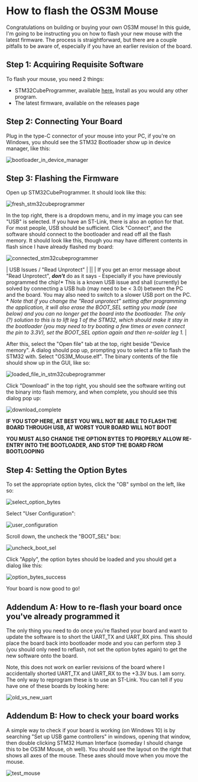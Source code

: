 # How to flash the OS3M Mouse

Congratulations on building or buying your own OS3M mouse! In this guide, I'm going to be instructing you on how to flash your new mouse with the latest firmware. The process is straightforward, but there are a couple pitfalls to be aware of, especially if you have an earlier revision of the board.
## Step 1: Acquiring Requisite Software
To flash your mouse, you need 2 things: 
- STM32CubeProgrammer, available [here.](https://www.st.com/en/development-tools/stm32cubeprog.html) Install as you would any other program.
- The latest firmware, available on the releases page

## Step 2: Connecting Your Board
Plug in the type-C connector of your mouse into your PC, if you're on Windows, you should see the STM32 Bootloader show up in device manager, like this:

![bootloader_in_device_manager](./Images/bootloader_in_device_manager.PNG)

## Step 3: Flashing the Firmware
Open up STM32CubeProgrammer. It should look like this:

![fresh_stm32cubeprogrammer](.///Images/fresh_stm32cubeprogrammer.PNG)

In the top right, there is a dropdown menu, and in my image you can see "USB" is selected. If you have an ST-Link, there is also an option for that. For most people, USB should be sufficient. Click "Connect", and the software should connect to the bootloader and read off all the flash memory. It should look like this, though you may have different contents in flash since I have already flashed my board:

![connected_stm32cubeprogrammer](./Images/connected_stm32cubeprogrammer.PNG)

| USB Issues / "Read Unprotect" |
||
| If you get an error message about "Read Unprotect", ***don't*** do as it says - Especially if you have previously programmed the chip!\* This is a known USB issue and shall (currently) be solved by connecting a USB hub (may need to be < 3.0) between the PC and the board. You may also need to switch to a slower USB port on the PC.
\* *Note that if you change the "Read unprotect" setting after programming the application, it will also erase the BOOT_SEL setting you made (see below) and you can no longer get the board into the bootloader. The only (?) solution to this is to lift leg 1 of the STM32, which should make it stay in the bootloader (you may need to try booting a few times or even connect the pin to 3.3V), set the BOOT_SEL option again and then re-solder leg 1.* |



After this, select the "Open file" tab at the top, right beside "Device memory". A dialog should pop up, prompting you to select a file to flash the STM32 with. Select "OS3M_Mouse.elf". The binary contents of the file should show up in the GUI, like so:

![loaded_file_in_stm32cubeprogrammer](.//Images/opened_file_stm32cubeprogrammer.PNG)

Click "Download" in the top right, you should see the software writing out the binary into flash memory, and when complete, you should see this dialog pop up:

![download_complete](./Images/download_complete.PNG)

**IF YOU STOP HERE, AT BEST YOU WILL NOT BE ABLE TO FLASH THE BOARD THROUGH USB, AT WORST YOUR BOARD WILL NOT BOOT**

**YOU MUST ALSO CHANGE THE OPTION BYTES TO PROPERLY ALLOW RE-ENTRY INTO THE BOOTLOADER, AND STOP THE BOARD FROM BOOTLOOPING**

## Step 4: Setting the Option Bytes

To set the appropriate option bytes, click the "OB" symbol on the left, like so:

![select_option_bytes](./Images/select_option_bytes.PNG)

Select "User Configuration":

![user_configuration](./Images/user_configuration.PNG)

Scroll down, the uncheck the "BOOT_SEL" box:

![uncheck_boot_sel](./Images/uncheck_boot_sel.PNG)

Click "Apply", the option bytes should be loaded and you should get a dialog like this:

![option_bytes_success](./Images/option_bytes_success.PNG)

Your board is now good to go!

## Addendum A: How to re-flash your board once you've already programmed it

The only thing you need to do once you're flashed your board and want to update the software is to short the UART_TX and UART_RX pins. This should place the board back into bootloader mode and you can perform step 3 (you should only need to reflash, not set the option bytes again) to get the new software onto the board. 

Note, this does not work on earlier revisions of the board where I accidentally shorted UART_TX and UART_RX to the +3.3V bus. I am sorry. The only way to reprogram these is to use an ST-Link. You can tell if you have one of these boards by looking here:

![old_vs_new_uart](./Images/old_vs_new_uart.PNG)

## Addendum B: How to check your board works

A simple way to check if your board is working (on Windows 10) is by searching "Set up USB game controllers" in windows, opening that window, then double clicking STM32 Human Interface (someday I should change this to be OS3M Mouse, oh well). You should see the layout on the right that shows all axes of the mouse. These axes should move when you move the mouse.

![test_mouse](./Images/how_to_test.PNG)